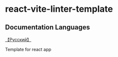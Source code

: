 # react-vite-linter-template

## Documentation Languages

[【Русский】](./doc/README_RU.md)

Template for react app
